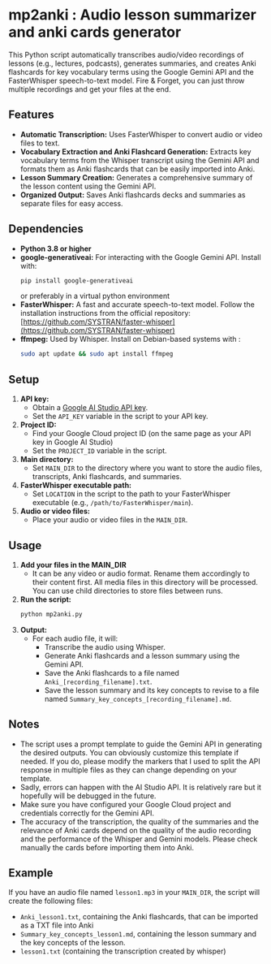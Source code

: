 # mp2anki : Audio lesson summarizer and anki cards generator

This Python script automatically transcribes audio/video recordings of lessons (e.g., lectures, podcasts), generates summaries, and creates Anki flashcards for key vocabulary terms using the Google Gemini API and the FasterWhisper speech-to-text model. Fire & Forget, you can just throw multiple recordings and get your files at the end.

## Features

- **Automatic Transcription:** Uses FasterWhisper to convert audio or video files to text.
- **Vocabulary Extraction and Anki Flashcard Generation:** Extracts key vocabulary terms from the Whisper transcript using the Gemini API and formats them as Anki flashcards that can be easily imported into Anki.
- **Lesson Summary Creation:**  Generates a comprehensive summary of the lesson content using the Gemini API.
- **Organized Output:** Saves Anki flashcards decks and summaries as separate files for easy access.

## Dependencies

- **Python 3.8 or higher**
- **google-generativeai:** For interacting with the Google Gemini API. Install with:
  ```bash
  pip install google-generativeai
  ```
  or preferably in a virtual python environment
- **FasterWhisper:** A fast and accurate speech-to-text model. Follow the installation instructions from the official repository:
  [https://github.com/SYSTRAN/faster-whisper](https://github.com/SYSTRAN/faster-whisper)
- **ffmpeg:** Used by Whisper. Install on Debian-based systems with : 
  ```bash
  sudo apt update && sudo apt install ffmpeg
  ```

## Setup

1. **API key:**
   - Obtain a [Google AI Studio API key](https://aistudio.google.com/app/apikey).
   - Set the `API_KEY` variable in the script to your API key.
2. **Project ID:**
   - Find your Google Cloud project ID (on the same page as your API key in Google AI Studio)
   - Set the `PROJECT_ID` variable in the script.
3. **Main directory:**
   - Set `MAIN_DIR` to the directory where you want to store the audio files, transcripts, Anki flashcards, and summaries.
4. **FasterWhisper executable path:** 
   - Set `LOCATION` in the script to the path to your FasterWhisper executable (e.g., `/path/to/FasterWhisper/main`). 
5. **Audio or video files:**
   - Place your audio or video files in the `MAIN_DIR`.

## Usage

1. **Add your files in the MAIN_DIR**
   - It can be any video or audio format. Rename them accordingly to their content first. All media files in this directory will be processed. You can use child directories to store files between runs.
3. **Run the script:**
   ```bash
   python mp2anki.py
   ```
4. **Output:**
   - For each audio file, it will:
     - Transcribe the audio using Whisper.
     - Generate Anki flashcards and a lesson summary using the Gemini API.
     - Save the Anki flashcards to a file named `Anki_[recording_filename].txt`.
     - Save the lesson summary and its key concepts to revise to a file named `Summary_key_concepts_[recording_filename].md`. 

## Notes

- The script uses a prompt template to guide the Gemini API in generating the desired outputs. You can obviously customize this template if needed. If you do, please modify the markers that I used to split the API response in multiple files as they can change depending on your template.
- Sadly, errors can happen with the AI Studio API. It is relatively rare but it hopefully will be debugged in the future.
- Make sure you have configured your Google Cloud project and credentials correctly for the Gemini API.
- The accuracy of the transcription, the quality of the summaries and the relevance of Anki cards depend on the quality of the audio recording and the performance of the Whisper and Gemini models. Please check manually the cards before importing them into Anki.

## Example

If you have an audio file named `lesson1.mp3` in your `MAIN_DIR`, the script will create the following files:

- `Anki_lesson1.txt`, containing the Anki flashcards, that can be imported as a TXT file into Anki
- `Summary_key_concepts_lesson1.md`, containing the lesson summary and the key concepts of the lesson.
- `lesson1.txt` (containing the transcription created by whisper)

